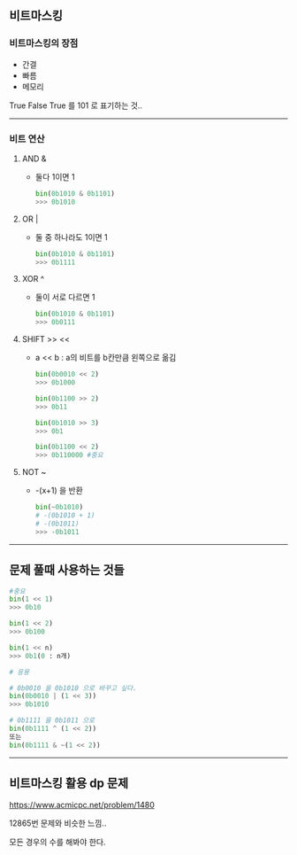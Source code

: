 ## 비트마스킹

### 비트마스킹의 장점

- 간결
- 빠름
- 메모리

True False True 를 101 로 표기하는 것..

---

### 비트 연산

1. AND &

   - 둘다 1이면 1

     ```PYTHON
     bin(0b1010 & 0b1101)
     >>> 0b1010
     ```

2. OR |

   - 둘 중 하나라도 1이면 1

     ```python
     bin(0b1010 & 0b1101)
     >>> 0b1111
     ```

3. XOR ^

   - 둘이 서로 다르면 1

     ```python
     bin(0b1010 & 0b1101)
     >>> 0b0111
     ```

4. SHIFT >> <<

   - a << b : a의 비트를 b칸만큼 왼쪽으로 옮김

     ```python
     bin(0b0010 << 2)
     >>> 0b1000
     
     bin(0b1100 >> 2)
     >>> 0b11
     
     bin(0b1010 >> 3)
     >>> 0b1
     
     bin(0b1100 << 2)
     >>> 0b110000 #중요
     ```

5. NOT ~

   - -(x+1) 을 반환

     ```python
     bin(~0b1010)
     # -(0b1010 + 1)
     # -(0b1011)
     >>> -0b1011
     ```

---

## 문제 풀때 사용하는 것들

```python
#중요
bin(1 << 1)
>>> 0b10

bin(1 << 2)
>>> 0b100

bin(1 << n)
>>> 0b1(0 : n개)

# 응용

# 0b0010 을 0b1010 으로 바꾸고 싶다.
bin(0b0010 | (1 << 3))
>>> 0b1010

# 0b1111 을 0b1011 으로
bin(0b1111 ^ (1 << 2))
또는
bin(0b1111 & ~(1 << 2))
```

---

## 비트마스킹 활용 dp 문제

https://www.acmicpc.net/problem/1480

12865번 문제와 비슷한 느낌..

모든 경우의 수를 해봐야 한다.